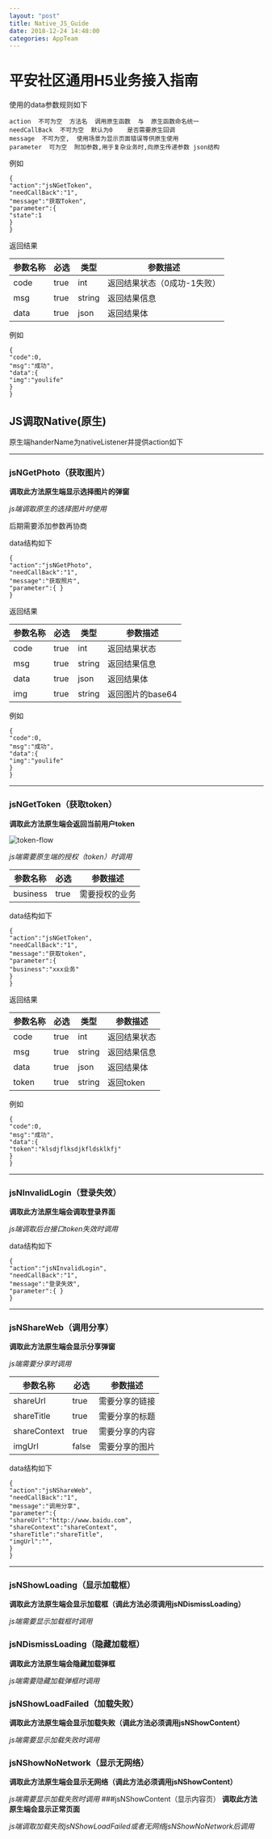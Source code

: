 ```yaml
---
layout: "post"
title: Native_JS_Guide
date: 2018-12-24 14:48:00
categories: AppTeam
---
```


# 平安社区通用H5业务接入指南

使用的data参数规则如下

```
action  不可为空  方法名  调用原生函数  与  原生函数命名统一
needCallBack  不可为空  默认为0    是否需要原生回调
message  不可为空,  使用场景为显示页面错误等供原生使用
parameter  可为空  附加参数,用于复杂业务时,向原生传递参数 json结构
```

例如

```
{ 
"action":"jsNGetToken",
"needCallBack":"1",
"message":"获取Token",
"parameter":{
"state":1
}
}
```

返回结果

| 参数名称 | 必选 | 类型 | 参数描述 |
| ------ | ------ |  ------ |  ------ | 
| code | true |  int | 返回结果状态（0成功-1失败） |
| msg | true |  string | 返回结果信息 |
| data | true |  json | 返回结果体 |

例如

```
{ 
"code":0,
"msg":"成功",
"data":{ 
"img":"youlife"
}
}
```

## JS调取Native(原生)
原生端handerName为nativeListener并提供action如下

---

### jsNGetPhoto（获取图片）

**调取此方法原生端显示选择图片的弹窗**

*js端调取原生的选择图片时使用*

后期需要添加参数再协商

data结构如下

```
{ 
"action":"jsNGetPhoto",
"needCallBack":"1",
"message":"获取照片",
"parameter":{ }
}
```

返回结果

| 参数名称 | 必选 | 类型 | 参数描述 |
| ------ | ------ |  ------ |  ------ | 
| code | true |  int | 返回结果状态 |
| msg | true |  string | 返回结果信息 |
| data | true |  json | 返回结果体 |
| img | true |  string | 返回图片的base64 |

例如

```
{ 
"code":0,
"msg":"成功",
"data":{ 
"img":"youlife"
}
}
```



---

### jsNGetToken（获取token）

**调取此方法原生端会返回当前用户token**

![token-flow](/images/token-flow.png)

*js端需要原生端的授权（token）时调用*

| 参数名称 | 必选 | 参数描述 |
| ------ | ------ |  ------ | 
| business | true |  需要授权的业务 |

data结构如下

```
{ 
"action":"jsNGetToken",
"needCallBack":"1",
"message":"获取token",
"parameter":{ 
"business":"xxx业务"
}
}
```

返回结果

| 参数名称 | 必选 | 类型 | 参数描述 |
| ------ | ------ |  ------ |  ------ | 
| code | true |  int | 返回结果状态 |
| msg | true |  string | 返回结果信息 |
| data | true |  json | 返回结果体 |
| token | true |  string | 返回token |

例如

```
{ 
"code":0,
"msg":"成功",
"data":{ 
"token":"klsdjflksdjkfldsklkfj"
}
}
```



---

### jsNInvalidLogin（登录失效）
**调取此方法原生端会调取登录界面**

*js端调取后台接口token失效时调用*

data结构如下

```
{ 
"action":"jsNInvalidLogin",
"needCallBack":"1",
"message":"登录失效",
"parameter":{ }
}
```


---

### jsNShareWeb（调用分享）
**调取此方法原生端会显示分享弹窗**

*js端需要分享时调用*

| 参数名称 | 必选 | 参数描述 |
| ------ | ------ |  ------ | 
| shareUrl  |  true |  需要分享的链接 |
| shareTitle  |  true |  需要分享的标题 |
| shareContext  |  true |  需要分享的内容 |
| imgUrl  |  false |  需要分享的图片 |

data结构如下

```
{ 
"action":"jsNShareWeb",
"needCallBack":"1",
"message":"调用分享",
"parameter":{
"shareUrl":"http://www.baidu.com",
"shareContext":"shareContext",
"shareTitle":"shareTitle",
"imgUrl":"",
}
}
```

---

### jsNShowLoading（显示加载框）
**调取此方法原生端会显示加载框（调此方法必须调用jsNDismissLoading）**

*js端需要显示加载框时调用*
### jsNDismissLoading（隐藏加载框）
**调取此方法原生端会隐藏加载弹框**

*js端需要隐藏加载弹框时调用*
### jsNShowLoadFailed（加载失败）
**调取此方法原生端会显示加载失败（调此方法必须调用jsNShowContent）**

*js端需要显示加载失败时调用*
### jsNShowNoNetwork（显示无网络）
**调取此方法原生端会显示无网络（调此方法必须调用jsNShowContent）**

*js端需要显示加载失败时调用*
###jsNShowContent（显示内容页）
**调取此方法原生端会显示正常页面**

*js端调取加载失败jsNShowLoadFailed或者无网络jsNShowNoNetwork后调用*
